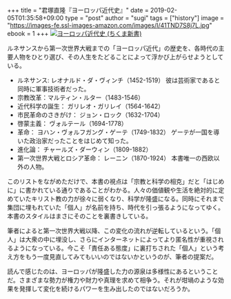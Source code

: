 +++
title = "君塚直隆『ヨーロッパ近代史』"
date = 2019-02-05T01:35:58+09:00
type = "post"
author = "sugi"
tags = ["history"]
image = "https://images-fe.ssl-images-amazon.com/images/I/41TND7S8j7L.jpg"
ebook = 1
+++
<a href="http://www.amazon.co.jp/exec/obidos/ASIN/4480071881/chezsugi-22/ref=nosim/" name="amazletlink" target="_blank"><img src="https://images-fe.ssl-images-amazon.com/images/I/41TND7S8j7L.jpg" alt="ヨーロッパ近代史 (ちくま新書)" style="border: none;" class="alignleft" /></a>

ルネサンスから第一次世界大戦までの「ヨーロッパ近代」の歴史を、各時代の主要人物をひとり選び、その人生をたどることによって浮かび上がらせようとしている。

- ルネサンス: レオナルド・ダ・ヴィンチ（1452-1519） 彼は芸術家であると同時に軍事技術者だった。
- 宗教改革：マルティン・ルター（1483-1546）
- 近代科学の誕生： ガリレオ・ガリレイ（1564-1642）
- 市民革命のさきがけ： ジョン・ロック（1632-1704）
- 啓蒙主義： ヴォルテール（1694-1778）
- 革命： ヨハン・ヴォルフガング・ゲーテ（1749-1832） ゲーテが一国を導いた政治家だったことをはじめて知った。
- 進化論： チャールズ・ダーウィン（1809-1882）
- 第一次世界大戦とロシア革命： レーニン（1870-1924） 本書唯一の西欧以外の人物。

このリストをながめただけで、本書の視点は「宗教と科学の相克」だと「はじめに」に書かれている通りであることがわかる。人々の価値観や生活を絶対的に定めていたキリスト教の力が徐々に弱くなり、科学が隆盛になる。同時にそれまで集団に埋もれていた「個人」が名前を持ち、時代を引っ張るようになってゆく。本書のスタイルはまさにそのことを裏書きしている。

筆者によると第一次世界大戦以降、この変化の流れが逆転しているという。「個人」は大衆の中に埋没し、さらにインターネットによってより匿名性が重視されるようになっている。今こそ「責任ある態度」に裏打ちされた「個人」という考え方をもう一度見直してみてもいいのではないかというのが、筆者の提案だ。

読んで感じたのは、ヨーロッパが隆盛した力の源泉は多様性にあるということだ。さまざまな勢力が権力や財力や真理を求めて相争う。それが坩堝のような効果を発揮して変化を続けるパワーを生み出したのではないだろうか。